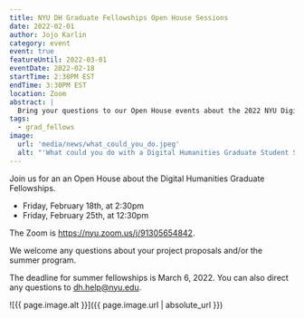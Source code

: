 ```yaml
---
title: NYU DH Graduate Fellowships Open House Sessions
date: 2022-02-01
author: Jojo Karlin
category: event
event: true
featureUntil: 2022-03-01
eventDate: 2022-02-18
startTime: 2:30PM EST
endTime: 3:30PM EST
location: Zoom
abstract: |
  Bring your questions to our Open House events about the 2022 NYU Digital Humanities Graduate Fellowships.
tags:
  - grad_fellows
image:
  url: 'media/news/what_could_you_do.jpeg'
  alt: "'What could you do with a Digital Humanities Graduate Student Summer Fellowship?' floats above a sand castle laptop, graph, book and map beside a rainbow sun umbrella and beach ball."
---
```

Join us for an an Open House about the Digital Humanities Graduate Fellowships.

* Friday, February 18th, at 2:30pm
* Friday, February 25th, at 12:30pm

The Zoom is https://nyu.zoom.us/j/91305654842.

We welcome any questions about your project proposals and/or the summer program.

The deadline for summer fellowships is March 6, 2022. You can also direct any questions to dh.help@nyu.edu.

![{{ page.image.alt }}]({{ page.image.url | absolute_url }})
